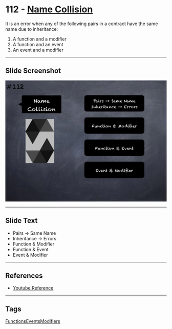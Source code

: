 # 112 - [Name Collision](Name%20Collision.md)
It is an error when any of the following pairs in a contract have the same name due to inheritance: 

1. A function and a modifier 
2. A function and an event
3. An event and a modifier

___
## Slide Screenshot
![112.png](../images/solidity201/112.png)
___
## Slide Text
- Pairs -> Same Name
- Inheritance -> Errors
- Function & Modifier
- Function & Event
- Event & Modifier
___
## References
- [Youtube Reference](https://youtu.be/3bFgsmsQXrE?t=882)
___
## Tags
[Functions](../Solidity101/Functions.md)[Events](../Solidity101/Events.md)[Modifiers](../Solidity101/Modifiers.md)
